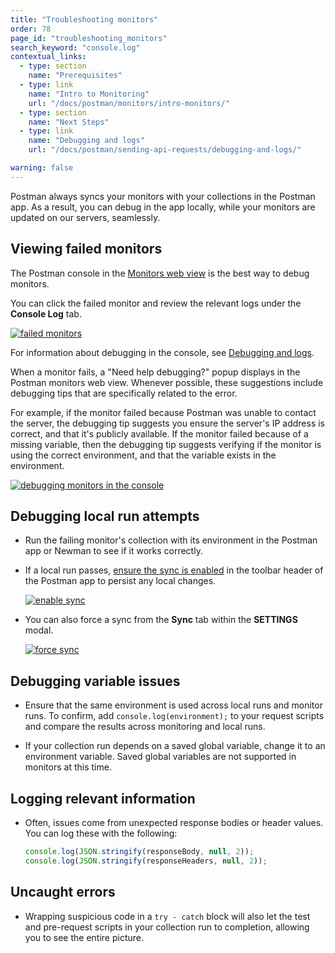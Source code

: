 ```yaml
---
title: "Troubleshooting monitors"
order: 78
page_id: "troubleshooting_monitors"
search_keyword: "console.log"
contextual_links:
  - type: section
    name: "Prerequisites"
  - type: link
    name: "Intro to Monitoring"
    url: "/docs/postman/monitors/intro-monitors/"
  - type: section
    name: "Next Steps"
  - type: link
    name: "Debugging and logs"
    url: "/docs/postman/sending-api-requests/debugging-and-logs/"

warning: false
---
```


Postman always syncs your monitors with your collections in the Postman app. As a result, you can debug in the app locally, while your monitors are updated on our servers, seamlessly.

## Viewing failed monitors

The Postman console in the [Monitors web view](https://monitor.getpostman.com) is the best way to debug monitors.

You can click the failed monitor and review the relevant logs under the **Console Log** tab.

[![failed monitors](https://assets.postman.com/postman-docs/WS-monitor-failed-1.png)](https://assets.postman.com/postman-docs/WS-monitor-failed-1.png)

For information about debugging in the console, see [Debugging and logs](/docs/postman/sending-api-requests/debugging-and-logs/).

When a monitor fails, a "Need help debugging?" popup displays in the Postman monitors web view. Whenever possible, these suggestions include debugging tips that are specifically related to the error.

For example, if the monitor failed because Postman was unable to contact the server, the debugging tip suggests you ensure the server's IP address is correct, and that it's publicly available.  If the monitor failed because of a missing variable, then the debugging tip suggests verifying if the monitor is using the correct environment, and that the variable exists in the environment.

[![debugging monitors in the console](https://assets.postman.com/postman-docs/WS-monitoring-debugging-1.png)](https://assets.postman.com/postman-docs/WS-monitoring-debugging-1.png)

## Debugging local run attempts

* Run the failing monitor's collection with its environment in the Postman app or Newman to see if it works correctly.
* If a local run passes, [ensure the sync is enabled](/docs/postman/launching-postman/syncing/) in the toolbar header of the Postman app to persist any local changes.  

    [![enable sync](https://assets.postman.com/postman-docs/Header_Toolbar_New_Sync.png)](https://assets.postman.com/postman-docs/Header_Toolbar_New_Sync.png)

* You can also force a sync from the **Sync** tab within the **SETTINGS** modal.  

    [![force sync](https://assets.postman.com/postman-docs/59046046.png)](https://assets.postman.com/postman-docs/59046046.png)

## Debugging variable issues

* Ensure that the same environment is used across local runs and monitor runs. To confirm, add ``console.log(environment);`` to your request scripts and compare the results across monitoring and local runs.

* If your collection run depends on a saved global variable, change it to an environment variable. Saved global variables are not supported in monitors at this time.

## Logging relevant information

* Often, issues come from unexpected response bodies or header values. You can log these with the following:

    ```js
    console.log(JSON.stringify(responseBody, null, 2));
    console.log(JSON.stringify(responseHeaders, null, 2));
    ```

## Uncaught errors

* Wrapping suspicious code in a ``try - catch`` block will also let the test and pre-request scripts in your collection run to completion, allowing you to see the entire picture.

